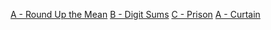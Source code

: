 [A - Round Up the Mean](https://atcoder.jp/contests/abc082/tasks/abc082_a)
[B - Digit Sums](https://atcoder.jp/contests/abc101/tasks/abc101_b)
[C - Prison](https://atcoder.jp/contests/abc127/tasks/abc127_c)
[A - Curtain](https://atcoder.jp/contests/abc143/tasks/abc143_a)
